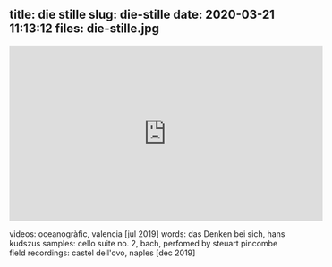 title: die stille
slug: die-stille
date: 2020-03-21 11:13:12
files: die-stille.jpg
---

<div class="embed-responsive embed-responsive-16by9">
    <iframe class="embed-responsive-item" width="560" height="315" sandbox="allow-same-origin allow-scripts" src="https://open.tube/videos/embed/86ddf8a2-6424-414b-a1dc-e0bdbe8510c0" frameborder="0" allowfullscreen></iframe>
</div>

<p class="text-muted">
    videos: oceanogràfic, valencia [jul 2019]
    words: das Denken bei sich, hans kudszus
    samples: cello suite no. 2, bach, perfomed by steuart pincombe
    field recordings: castel dell'ovo, naples [dec 2019]
</p>

